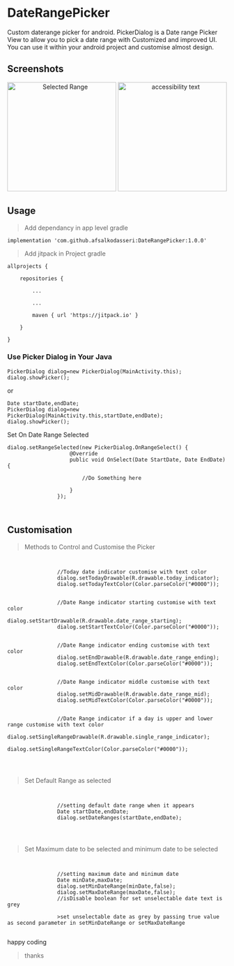 # DateRangePicker
Custom daterange picker for android.
PickerDialog is a Date range Picker View to allow you to pick a date range with Customized and improved UI.
You can use it within your android project and customise almost design.


## Screenshots

<p align="center">
  <img src="https://i.ibb.co/C8M38gp/Screenshot-1613641238.png" width="250" title="Selected Range">
  <img src="https://i.ibb.co/GtH2YN6/Screenshot-1613640981.png" width="250" alt="accessibility text">
</p>

## Usage

> Add dependancy in app level gradle
 
```implementation 'com.github.afsalkodasseri:DateRangePicker:1.0.0'```

> Add jitpack in Project gradle

```
allprojects {

    repositories {
    
        ...
        
        ...
        
        maven { url 'https://jitpack.io' }
        
    }
    
}
```

### Use Picker Dialog in Your Java

```
PickerDialog dialog=new PickerDialog(MainActivity.this);
dialog.showPicker();
```

or

```
Date startDate,endDate;
PickerDialog dialog=new PickerDialog(MainActivity.this,startDate,endDate);
dialog.showPicker();
```

Set On Date Range Selected

```
dialog.setRangeSelected(new PickerDialog.OnRangeSelect() {
                    @Override
                    public void OnSelect(Date StartDate, Date EndDate) {
                    
                        //Do Something here
                        
                    }
                });
                
                
```
                
                
                
## Customisation

> Methods to Control and Customise the Picker

```


                //Today date indicator customise with text color 
                dialog.setTodayDrawable(R.drawable.today_indicator);
                dialog.setTodayTextColor(Color.parseColor("#0000"));
                
                
                //Date Range indicator starting customise with text color 
                dialog.setStartDrawable(R.drawable.date_range_starting);
                dialog.setStartTextColor(Color.parseColor("#0000"));
                
                
                //Date Range indicator ending customise with text color 
                dialog.setEndDrawable(R.drawable.date_range_ending);
                dialog.setEndTextColor(Color.parseColor("#0000"));
                
                
                //Date Range indicator middle customise with text color 
                dialog.setMidDrawable(R.drawable.date_range_mid);
                dialog.setMidTextColor(Color.parseColor("#0000"));
                
                
                //Date Range indicator if a day is upper and lower range customise with text color 
                dialog.setSingleRangeDrawable(R.drawable.single_range_indicator);
                dialog.setSingleRangeTextColor(Color.parseColor("#0000"));
                
                
                
```


> Set Default Range as selected


```
                
                
                //setting default date range when it appears
                Date startDate,endDate;
                dialog.setDateRanges(startDate,endDate);
                
                
                
```

> Set Maximum date to be selected and minimum date to be selected

```
                
                
                //setting maximum date and minimum date
                Date minDate,maxDate;
                dialog.setMinDateRange(minDate,false);
                dialog.setMaxDateRange(maxDate,false);
                //isDisable boolean for set unselectable date text is grey
                
                >set unselectable date as grey by passing true value as second parameter in setMinDateRange or setMaxDateRange
                
```


 

happy coding


>thanks


